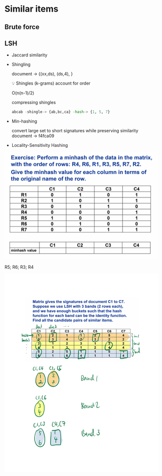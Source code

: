 # Similar items

## Brute force

## LSH

- Jaccard similarity
    
    
- Shingling
    
    document → {(xx,ds), (ds,4), }
    
    <aside>
    💡 Shingles (k-grams) account for order
    
    </aside>
    
    O(n(n-1)/2)
    
    compressing shingles
    
    ```python
    abcab -shingle-> {ab,bc,ca} -hash-> {1, 5, 7}
    ```
    
- Min-hashing
    
    convert large set to short signatures while preserving similarity
    document → f4fca09
    
- Locality-Sensitivity Hashing

![R5; R6; R3; R4](./similar-items-1.png)

R5; R6; R3; R4

![Note 10 Sep 2021.jpg](./similar-items-2.jpg)
